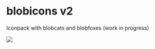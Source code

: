 # blobicons v2
Iconpack with blobcats and blobfoxes (work in progress)

<img src="https://codeberg.org/Houl/blobicons-v2/raw/branch/main/assets/blobicons_banner.png">
